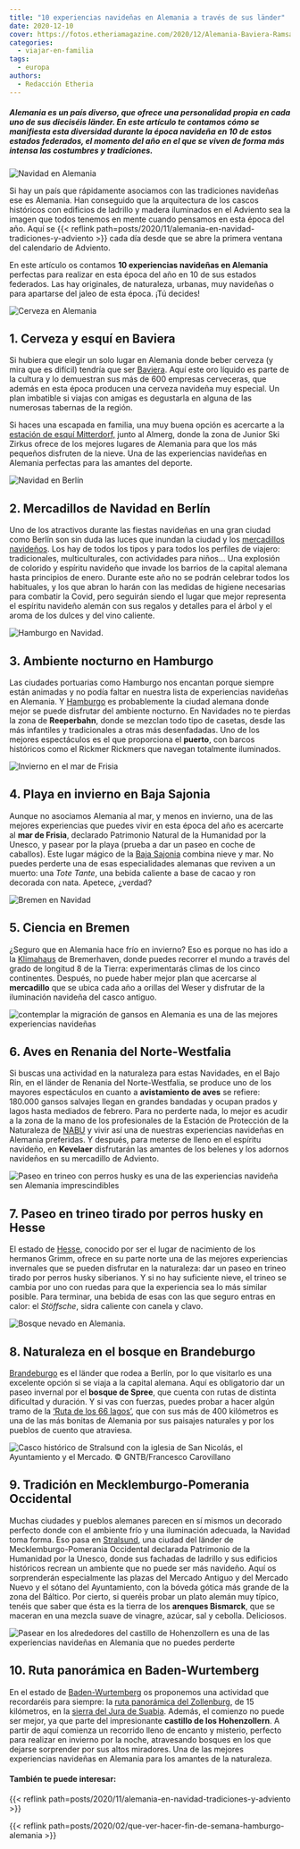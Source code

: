 ```yaml
---
title: "10 experiencias navideñas en Alemania a través de sus länder"
date: 2020-12-10
cover: https://fotos.etheriamagazine.com/2020/12/Alemania-Baviera-Ramsau.jpg
categories: 
  - viajar-en-familia
tags: 
  - europa
authors: 
  - Redacción Etheria
---
```


##### Alemania es un país diverso, que ofrece una personalidad propia en cada uno de sus dieciséis länder. En este artículo te contamos cómo se manifiesta esta diversidad durante la época navideña en 10 de estos estados federados, el momento del año en el que se viven de forma más intensa las costumbres y tradiciones.

![Navidad en Alemania](https://fotos.etheriamagazine.com/2020/12/Alemania-Baviera-Ramsau.jpg "Navideña imagen de la iglesia de San Sebastián en Ramsau, Baviera. © GNTB/Getty Images/Bluejayphoto")

Si hay un país que rápidamente asociamos con las tradiciones navideñas ese es Alemania. 
Han conseguido que la arquitectura de los cascos históricos con edificios de ladrillo y 
madera iluminados en el Adviento sea la imagen que todos tenemos en mente cuando 
pensamos en esta época del año. Aquí se {{< reflink 
path=posts/2020/11/alemania-en-navidad-tradiciones-y-adviento >}} cada día desde que se 
abre la primera ventana del calendario de Adviento. 

En este artículo os contamos **10 experiencias navideñas en Alemania** perfectas para 
realizar en esta época del año en 10 de sus estados federados. Las hay originales, de 
naturaleza, urbanas, muy navideñas o para apartarse del jaleo de esta época. ¡Tú 
decides! 

![Cerveza en Alemania](https://fotos.etheriamagazine.com/2020/12/Alemania-baviera-cerveza.jpg "Disfrutar de una buena cerveza es obligatorio en Baviera. © GNTB/Franken Tourismus/Bamberg TKS/Andreas Hub")

## 1\. Cerveza y esquí en Baviera

Si hubiera que elegir un solo lugar en Alemania donde beber cerveza (y mira que es 
difícil) tendría que ser [Baviera](https://www.bavaria.by/experiences/winter-holidays/). 
Aquí este oro líquido es parte de la cultura y lo demuestran sus más de 600 empresas 
cerveceras, que además en esta época producen una cerveza navideña muy especial. Un plan 
imbatible si viajas con amigas es degustarla en alguna de las numerosas tabernas de la 
región. 

Si haces una escapada en familia, una muy buena opción es acercarte a la [estación de 
esquí 
Mitterdorf,](http://www.bayern.by/reisen/familienurlaub-familien-winterland-mitterdorf) 
junto al Almerg, donde la zona de Junior Ski Zirkus ofrece de los mejores lugares de 
Alemania para que los más pequeños disfruten de la nieve. Una de las experiencias 
navideñas en Alemania perfectas para las amantes del deporte. 

![Navidad en Berlín](https://fotos.etheriamagazine.com/2020/12/Alemania-Berlin.jpg "La Puerta de Brandeburgo en Navidad. © GNTB/Getty Images/Golero")

## 2\. Mercadillos de Navidad en Berlín

Uno de los atractivos durante las fiestas navideñas en una gran ciudad como Berlín son 
sin duda las luces que inundan la ciudad y los [mercadillos 
navideños](https://www.visitberlin.de/es/mercados-de-navidad-berlin). Los hay de todos 
los tipos y para todos los perfiles de viajero: tradicionales, multiculturales, con 
actividades para niños… Una explosión de colorido y espíritu navideño que invade los 
barrios de la capital alemana hasta principios de enero. Durante este año no se podrán 
celebrar todos los habituales, y los que abran lo harán con las medidas de higiene 
necesarias para combatir la Covid, pero seguirán siendo el lugar que mejor representa el 
espíritu navideño alemán con sus regalos y detalles para el árbol y el aroma de los 
dulces y del vino caliente. 

![Hamburgo en Navidad.](https://fotos.etheriamagazine.com/2020/12/Alemania-Hamburgo.jpg "Hamburgo en Navidad. © GNTB/Getty Images/Westend61")

## 3\. Ambiente nocturno en Hamburgo

Las ciudades portuarias como Hamburgo nos encantan porque siempre están animadas y no 
podía faltar en nuestra lista de experiencias navideñas en Alemania. Y 
[Hamburgo](https://www.hamburg-tourism.de/) es probablemente la ciudad alemana donde 
mejor se puede disfrutar del ambiente nocturno. En Navidades no te pierdas la zona de 
**Reeperbahn**, donde se mezclan todo tipo de casetas, desde las más infantiles y 
tradicionales a otras más desenfadadas. Uno de los mejores espectáculos es el que 
proporciona el **puerto**, con barcos históricos como el Rickmer Rickmers que navegan 
totalmente iluminados. 

![Invierno en el mar de Frisia](https://fotos.etheriamagazine.com/2020/12/Alemania-Husum-Frisia.jpg "Imagen helada de Husum, en el mar de Frisia. © GNTB/Tourismus und Stadtmarketing Husum GmbH/Oliver Franke")

## 4\. Playa en invierno en Baja Sajonia

Aunque no asociamos Alemania al mar, y menos en invierno, una de las mejores 
experiencias que puedes vivir en esta época del año es acercarte al **mar de Frisia**, 
declarado Patrimonio Natural de la Humanidad por la Unesco, y pasear por la playa 
(prueba a dar un paseo en coche de caballos). Este lugar mágico de la [Baja 
Sajonia](https://www.germany.travel/es/inspiring-germany/baja-sajonia.html) combina 
nieve y mar. No puedes perderte una de esas especialidades alemanas que reviven a un 
muerto: una _Tote Tante_, una bebida caliente a base de cacao y ron decorada con nata. 
Apetece, ¿verdad? 

![Bremen en Navidad](https://fotos.etheriamagazine.com/2020/12/Alemania-Bremen.jpg "Luces navideñas en Bremen. © GNTB/BTZ/Jonas Ginter")

## 5\. Ciencia en Bremen

¿Seguro que en Alemania hace frío en invierno? Eso es porque no has ido a la 
[Klimahaus](https://www.klimahaus-bremerhaven.de/en) de Bremerhaven, donde puedes 
recorrer el mundo a través del grado de longitud 8 de la Tierra: experimentarás climas 
de los cinco continentes. Después, no puede haber mejor plan que acercarse al 
**mercadillo** que se ubica cada año a orillas del Weser y disfrutar de la iluminación 
navideña del casco antiguo. 

![contemplar la migración de gansos en Alemania es una de las mejores experiencias navideñas](https://fotos.etheriamagazine.com/2020/12/Alemania-Renania-gansos.jpg "Avistamiento de gansos en el Bajo Rin. © GNTB/Getty Images/Richard Dorn")

## 6\. Aves en Renania del Norte-Westfalia

Si buscas una actividad en la naturaleza para estas Navidades, en el Bajo Rin, en el 
länder de Renania del Norte-Westfalia, se produce uno de los mayores espectáculos en 
cuanto a **avistamiento de aves** se refiere: 180.000 gansos salvajes llegan en grandes 
bandadas y ocupan prados y lagos hasta mediados de febrero. Para no perderte nada, lo 
mejor es acudir a la zona de la mano de los profesionales de la Estación de Protección 
de la Naturaleza de [NABU](https://en.nabu.de) y vivir así una de nuestras experiencias 
navideñas en Alemania preferidas. Y después, para meterse de lleno en el espíritu 
navideño, en **Kevelaer** disfrutarán las amantes de los belenes y los adornos navideños 
en su mercadillo de Adviento. 

![Paseo en trineo con perros husky es una de las experiencias navideña sen Alemania imprescindibles](https://fotos.etheriamagazine.com/2020/12/Alemania-hesse-perros-husky.jpg "En el norte de Hesse no puedes perderte un paseo en trineo tirado por perros husky. © GNTB/DZT/Andreas Kaster")

## 7\. Paseo en trineo tirado por perros husky en Hesse

El estado de [Hesse](https://www.grimmheimat.de), conocido por ser el lugar de 
nacimiento de los hermanos Grimm, ofrece en su parte norte una de las mejores 
experiencias invernales que se pueden disfrutar en la naturaleza: dar un paseo en trineo 
tirado por perros husky siberianos. Y si no hay suficiente nieve, el trineo se cambia 
por uno con ruedas para que la experiencia sea lo más similar posible. Para terminar, 
una bebida de esas con las que seguro entras en calor: el _Stöffsche_, sidra caliente 
con canela y clavo. 

![Bosque nevado en Alemania.](https://fotos.etheriamagazine.com/2020/12/Alemania-bosque-spree.jpg "Paisaje nevado del bosque Srpee.© GNTB/TMB-Fotoarchiv/Steffen Lehmann")

## 8\. Naturaleza en el bosque en Brandeburgo

[Brandeburgo](https://www.brandenburg-tourism.com) es el länder que rodea a Berlín, por 
lo que visitarlo es una excelente opción si se viaja a la capital alemana. Aquí es 
obligatorio dar un paseo invernal por el **bosque de Spree**, que cuenta con rutas de 
distinta dificultad y duración. Y si vas con fuerzas, puedes probar a hacer algún tramo 
de la [‘Ruta de los 66 
lagos’](https://www.brandenburg-tourism.com/poi/spreewald/hiking-tours/66-lakes-trail/), 
que con sus más de 400 kilómetros es una de las más bonitas de Alemania por sus paisajes 
naturales y por los pueblos de cuento que atraviesa. 

![](https://fotos.etheriamagazine.com/2020/12/Alemania-straldsun.jpg "Casco histórico de Stralsund con la iglesia de San Nicolás, el Ayuntamiento y el Mercado. © GNTB/Francesco Carovillano")

## 9\. Tradición en Mecklemburgo-Pomerania Occidental

Muchas ciudades y pueblos alemanes parecen en sí mismos un decorado perfecto donde con 
el ambiente frío y una iluminación adecuada, la Navidad toma forma. Eso pasa en 
[Stralsund](https://www.stralsundtourismus.de/en/welcome), una ciudad del länder de 
Mecklemburgo-Pomerania Occidental declarada Patrimonio de la Humanidad por la Unesco, 
donde sus fachadas de ladrillo y sus edificios históricos recrean un ambiente que no 
puede ser más navideño. Aquí os sorprenderán especialmente las plazas del Mercado 
Antiguo y del Mercado Nuevo y el sótano del Ayuntamiento, con la bóveda gótica más 
grande de la zona del Báltico. Por cierto, si queréis probar un plato alemán muy típico, 
tenéis que saber que ésta es la tierra de los **arenques Bismarck**, que se maceran en 
una mezcla suave de vinagre, azúcar, sal y cebolla. Deliciosos. 

![Pasear en los alrededores del castillo de Hohenzollern es una de las experiencias navideñas en Alemania que no puedes perderte](https://fotos.etheriamagazine.com/2020/12/Alemania-castillo-Hohenzollern.jpg "Castillo de Hohenzollern en el länder Baden-Wurtemberg. © GNTB/Dietmar Scherf")

## 10\. Ruta panorámica en Baden-Wurtemberg

En el estado de [Baden-Wurtemberg](https://www.turismo-bw.es) os proponemos una 
actividad que recordaréis para siempre: la [ruta panorámica del 
Zollenburg](https://www.wanderinstitut.de/premiumwege/baden-wuerttemberg/zollernburg-panorama/), 
de 15 kilómetros, en la [sierra del Jura de Suabia](https://www.schwaebischealb.de). 
Además, el comienzo no puede ser mejor, ya que parte del impresionante **castillo de los 
Hohenzollern**. A partir de aquí comienza un recorrido lleno de encanto y misterio, 
perfecto para realizar en invierno por la noche, atravesando bosques en los que dejarse 
sorprender por sus altos miradores. Una de las mejores experiencias navideñas en 
Alemania para los amantes de la naturaleza. 

#### También te puede interesar:

{{< reflink path=posts/2020/11/alemania-en-navidad-tradiciones-y-adviento >}} 

{{< reflink path=posts/2020/02/que-ver-hacer-fin-de-semana-hamburgo-alemania >}}
